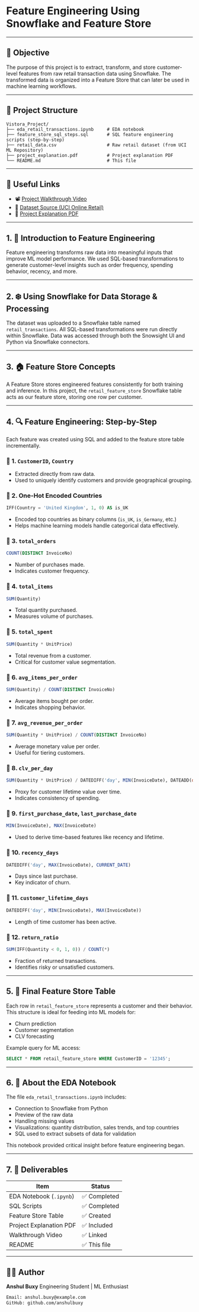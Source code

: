 # Feature Engineering Using Snowflake and Feature Store
---

## 🌟 Objective

The purpose of this project is to extract, transform, and store customer-level features from raw retail transaction data using Snowflake. The transformed data is organized into a Feature Store that can later be used in machine learning workflows.

---

## 📂 Project Structure

```
Vistora_Project/
├── eda_retail_transactions.ipynb     # EDA notebook
├── feature_store_sql_steps.sql       # SQL feature engineering scripts (step-by-step)
├── retail_data.csv                   # Raw retail dataset (from UCI ML Repository)
├── project_explanation.pdf           # Project explanation PDF
└── README.md                         # This file
```

---

## 🔗 Useful Links

* 📽️ [Project Walkthrough Video](https://your-video-link.com)
* 📄 [Dataset Source (UCI Online Retail)](https://archive.ics.uci.edu/ml/datasets/online+retail)
* 📘 [Project Explanation PDF](./project_explanation.pdf)

---

## 1. 🧠 Introduction to Feature Engineering

Feature engineering transforms raw data into meaningful inputs that improve ML model performance. We used SQL-based transformations to generate customer-level insights such as order frequency, spending behavior, recency, and more.

---

## 2. ❄️ Using Snowflake for Data Storage & Processing

The dataset was uploaded to a Snowflake table named `retail_transactions`. All SQL-based transformations were run directly within Snowflake. Data was accessed through both the Snowsight UI and Python via Snowflake connectors.

---

## 3. 🏠 Feature Store Concepts

A Feature Store stores engineered features consistently for both training and inference. In this project, the `retail_feature_store` Snowflake table acts as our feature store, storing one row per customer.

---

## 4. 🔍 Feature Engineering: Step-by-Step

Each feature was created using SQL and added to the feature store table incrementally.

### 🔹 1. `CustomerID`, `Country`

* Extracted directly from raw data.
* Used to uniquely identify customers and provide geographical grouping.

### 🔹 2. One-Hot Encoded Countries

```sql
IFF(Country = 'United Kingdom', 1, 0) AS is_UK
```

* Encoded top countries as binary columns (`is_UK`, `is_Germany`, etc.)
* Helps machine learning models handle categorical data effectively.

### 🔹 3. `total_orders`

```sql
COUNT(DISTINCT InvoiceNo)
```

* Number of purchases made.
* Indicates customer frequency.

### 🔹 4. `total_items`

```sql
SUM(Quantity)
```

* Total quantity purchased.
* Measures volume of purchases.

### 🔹 5. `total_spent`

```sql
SUM(Quantity * UnitPrice)
```

* Total revenue from a customer.
* Critical for customer value segmentation.

### 🔹 6. `avg_items_per_order`

```sql
SUM(Quantity) / COUNT(DISTINCT InvoiceNo)
```

* Average items bought per order.
* Indicates shopping behavior.

### 🔹 7. `avg_revenue_per_order`

```sql
SUM(Quantity * UnitPrice) / COUNT(DISTINCT InvoiceNo)
```

* Average monetary value per order.
* Useful for tiering customers.

### 🔹 8. `clv_per_day`

```sql
SUM(Quantity * UnitPrice) / DATEDIFF('day', MIN(InvoiceDate), DATEADD(day, 1, MAX(InvoiceDate)))
```

* Proxy for customer lifetime value over time.
* Indicates consistency of spending.

### 🔹 9. `first_purchase_date`, `last_purchase_date`

```sql
MIN(InvoiceDate), MAX(InvoiceDate)
```

* Used to derive time-based features like recency and lifetime.

### 🔹 10. `recency_days`

```sql
DATEDIFF('day', MAX(InvoiceDate), CURRENT_DATE)
```

* Days since last purchase.
* Key indicator of churn.

### 🔹 11. `customer_lifetime_days`

```sql
DATEDIFF('day', MIN(InvoiceDate), MAX(InvoiceDate))
```

* Length of time customer has been active.

### 🔹 12. `return_ratio`

```sql
SUM(IFF(Quantity < 0, 1, 0)) / COUNT(*)
```

* Fraction of returned transactions.
* Identifies risky or unsatisfied customers.

---

## 5. 📅 Final Feature Store Table

Each row in `retail_feature_store` represents a customer and their behavior. This structure is ideal for feeding into ML models for:

* Churn prediction
* Customer segmentation
* CLV forecasting

Example query for ML access:

```sql
SELECT * FROM retail_feature_store WHERE CustomerID = '12345';
```

---

## 6. 📓 About the EDA Notebook

The file `eda_retail_transactions.ipynb` includes:

* Connection to Snowflake from Python
* Preview of the raw data
* Handling missing values
* Visualizations: quantity distribution, sales trends, and top countries
* SQL used to extract subsets of data for validation

This notebook provided critical insight before feature engineering began.

---

## 7. 🌟 Deliverables

| Item                    | Status      |
| ----------------------- | ----------- |
| EDA Notebook (`.ipynb`) | ✅ Completed |
| SQL Scripts             | ✅ Completed |
| Feature Store Table     | ✅ Created   |
| Project Explanation PDF | ✅ Included  |
| Walkthrough Video       | ✅ Linked    |
| README                  | ✅ This file |

---

## 🙋‍♂️ Author

**Anshul Buxy**
Engineering Student | ML Enthusiast

```bash
Email: anshul.buxy@example.com
GitHub: github.com/anshulbuxy
```
